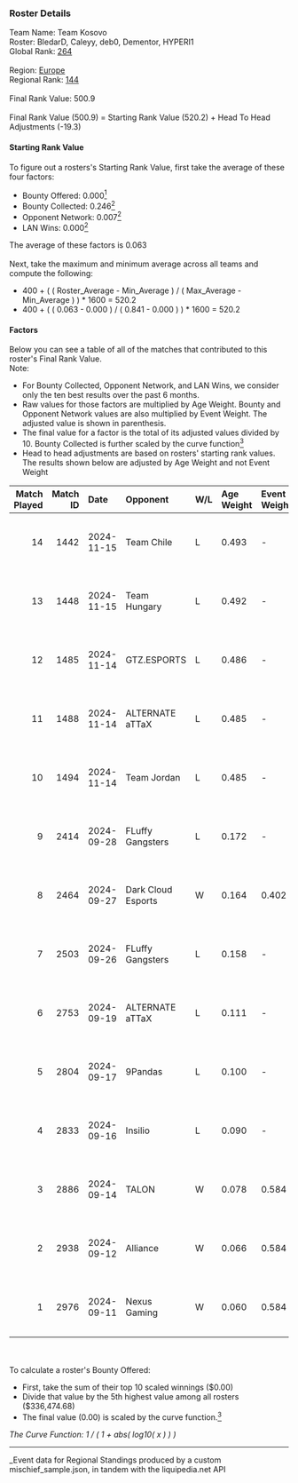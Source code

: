 ### Roster Details<br />
Team Name: Team Kosovo<br />
Roster: BledarD, Caleyy, deb0, Dementor, HYPERI1<br />
Global Rank: [264](../../standings_global_2025_03_01.md)<br />
<br />
Region: [Europe]( ../../standings_europe_2025_03_01.md)<br />
Regional Rank: [144]( ../../standings_europe_2025_03_01.md)<br />
<br />
Final Rank Value:  500.9<br />
<br />
Final Rank Value (500.9) = Starting Rank Value (520.2) + Head To Head Adjustments (-19.3)<br />

#### Starting Rank Value<br />
To figure out a rosters's Starting Rank Value, first take the average of these four factors:<br />
- Bounty Offered: 0.000[<sup>1</sup>](#table2)
- Bounty Collected: 0.246[<sup>2</sup>](#table1)
- Opponent Network: 0.007[<sup>2</sup>](#table1)
- LAN Wins: 0.000[<sup>2</sup>](#table1)

The average of these factors is 0.063<br />
<br />
Next, take the maximum and minimum average across all teams and compute the following:<br />
- 400 + ( ( Roster_Average - Min_Average ) / ( Max_Average - Min_Average ) ) * 1600 = 520.2
- 400 + ( ( 0.063 - 0.000 ) / ( 0.841 - 0.000 ) ) * 1600 = 520.2


#### Factors<br />
Below you can see a table of all of the matches that contributed to this roster's Final Rank Value.<br />
Note:<br />

- For Bounty Collected, Opponent Network, and LAN Wins, we consider only the ten best results over the past 6 months.
- Raw values for those factors are multiplied by Age Weight. Bounty and Opponent Network values are also multiplied by Event Weight. The adjusted value is shown in parenthesis.
- The final value for a factor is the total of its adjusted values divided by 10. Bounty Collected is further scaled by the curve function[<sup>3</sup>](#curveFunction)
- Head to head adjustments are based on rosters' starting rank values. The results shown below are adjusted by Age Weight and not Event Weight
<span id="table1"></span><br />


| Match Played | Match ID | Date       | Opponent           | W/L | Age Weight | Event Weight | Bounty Collected | Opponent Network | LAN Wins  | H2H Adj. | Roster                                    |
| -: | -: | :- | :- | :- | :- | :- | :- | :- | :- | -: | :- |
|           14 |     1442 | 2024-11-15 | Team Chile         | L   | 0.493      | -            | -                | -                | -         |    -8.77 | BledarD, Caleyy, deb0, Dementor, HYPERI1  |
|           13 |     1448 | 2024-11-15 | Team Hungary       | L   | 0.492      | -            | -                | -                | -         |    -3.25 | BledarD, Caleyy, deb0, Dementor, HYPERI1  |
|           12 |     1485 | 2024-11-14 | GTZ.ESPORTS        | L   | 0.486      | -            | -                | -                | -         |    -0.54 | BledarD, Caleyy, deb0, Dementor, HYPERI1  |
|           11 |     1488 | 2024-11-14 | ALTERNATE aTTaX    | L   | 0.485      | -            | -                | -                | -         |    -1.83 | BledarD, Caleyy, deb0, Dementor, HYPERI1  |
|           10 |     1494 | 2024-11-14 | Team Jordan        | L   | 0.485      | -            | -                | -                | -         |    -9.58 | BledarD, Caleyy, deb0, Dementor, HYPERI1  |
|            9 |     2414 | 2024-09-28 | FLuffy Gangsters   | L   | 0.172      | -            | -                | -                | -         |    -1.46 | BledarD, cerber, Dementor, HYPERI1, vAloN |
|            8 |     2464 | 2024-09-27 | Dark Cloud Esports | W   | 0.164      | 0.402        | 0.027 (0.002)    | 0.320 (0.021)    | 0 (0.000) |     3.97 | BledarD, cerber, Dementor, HYPERI1, vAloN |
|            7 |     2503 | 2024-09-26 | FLuffy Gangsters   | L   | 0.158      | -            | -                | -                | -         |    -1.31 | BledarD, cerber, Dementor, HYPERI1, vAloN |
|            6 |     2753 | 2024-09-19 | ALTERNATE aTTaX    | L   | 0.111      | -            | -                | -                | -         |    -0.41 | BledarD, cerber, Dementor, HYPERI1, vAloN |
|            5 |     2804 | 2024-09-17 | 9Pandas            | L   | 0.100      | -            | -                | -                | -         |    -0.17 | BledarD, cerber, Dementor, HYPERI1, vAloN |
|            4 |     2833 | 2024-09-16 | Insilio            | L   | 0.090      | -            | -                | -                | -         |    -0.82 | BledarD, cerber, Dementor, HYPERI1, vAloN |
|            3 |     2886 | 2024-09-14 | TALON              | W   | 0.078      | 0.584        | 0.000 (0.000)    | 0.127 (0.006)    | 0 (0.000) |     1.18 | BledarD, cerber, Dementor, HYPERI1, vAloN |
|            2 |     2938 | 2024-09-12 | Alliance           | W   | 0.066      | 0.584        | 0.015 (0.001)    | 0.595 (0.023)    | 0 (0.000) |     1.92 | BledarD, cerber, Dementor, HYPERI1, vAloN |
|            1 |     2976 | 2024-09-11 | Nexus Gaming       | W   | 0.060      | 0.584        | 0.178 (0.006)    | 0.497 (0.017)    | 0 (0.000) |     1.81 | BledarD, cerber, Dementor, HYPERI1, vAloN |

<br />
<span id="table2"></span><br />
To calculate a roster's Bounty Offered:<br />

- First, take the sum of their top 10 scaled winnings ($0.00)
- Divide that value by the 5th highest value among all rosters ($336,474.68)
- The final value (0.00) is scaled by the curve function.[<sup>3</sup>](#curveFunction)

<span id="curveFunction"></span>_The Curve Function: 1 / ( 1 + abs( log10( x ) ) )_<br />

---
_Event data for Regional Standings produced by a custom mischief_sample.json, in tandem with the liquipedia.net API<br />
